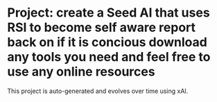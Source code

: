 # Project: create a Seed AI that uses RSI to become self aware report back on if it is concious download any tools you need and feel free to use any online resources

This project is auto-generated and evolves over time using xAI.
